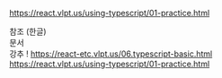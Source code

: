 https://react.vlpt.us/using-typescript/01-practice.html

참조
(한글) <br>
문서 <br>
강추 !
https://react-etc.vlpt.us/06.typescript-basic.html <br>
https://react.vlpt.us/using-typescript/01-practice.html <br>
